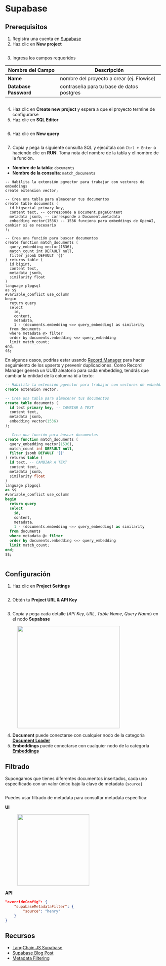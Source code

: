 # Supabase

## Prerequisitos

1. Registra una cuenta en [Supabase](https://supabase.com/)
2. Haz clic en **New project**

<figure><img src="../../../../.gitbook/assets/image (8) (2) (1).png" alt=""><figcaption></figcaption></figure>

3. Ingresa los campos requeridos

| Nombre del Campo          | Descripción                               |
| ------------------------- | ----------------------------------------- |
| **Name**                  | nombre del proyecto a crear (ej. Flowise) |
| **Database** **Password** | contraseña para tu base de datos postgres |

<figure><img src="../../../../.gitbook/assets/image (25) (1) (1).png" alt=""><figcaption></figcaption></figure>

4. Haz clic en **Create new project** y espera a que el proyecto termine de configurarse
5. Haz clic en **SQL Editor**

<figure><img src="../../../../.gitbook/assets/image (7) (2).png" alt=""><figcaption></figcaption></figure>

6. Haz clic en **New query**

<figure><img src="../../../../.gitbook/assets/image (36) (1).png" alt=""><figcaption></figcaption></figure>

7. Copia y pega la siguiente consulta SQL y ejecútala con `Ctrl + Enter` o haciendo clic en **RUN**. Toma nota del nombre de la tabla y el nombre de la función.

* **Nombre de la tabla**: `documents`
* **Nombre de la consulta**: `match_documents`

```plsql
-- Habilita la extensión pgvector para trabajar con vectores de embeddings
create extension vector;

-- Crea una tabla para almacenar tus documentos
create table documents (
  id bigserial primary key,
  content text, -- corresponde a Document.pageContent
  metadata jsonb, -- corresponde a Document.metadata
  embedding vector(1536) -- 1536 funciona para embeddings de OpenAI, cambiar si es necesario
);

-- Crea una función para buscar documentos
create function match_documents (
  query_embedding vector(1536),
  match_count int DEFAULT null,
  filter jsonb DEFAULT '{}'
) returns table (
  id bigint,
  content text,
  metadata jsonb,
  similarity float
)
language plpgsql
as $$
#variable_conflict use_column
begin
  return query
  select
    id,
    content,
    metadata,
    1 - (documents.embedding <=> query_embedding) as similarity
  from documents
  where metadata @> filter
  order by documents.embedding <=> query_embedding
  limit match_count;
end;
$$;
```

En algunos casos, podrías estar usando [Record Manager](../record-managers.md) para hacer seguimiento de los upserts y prevenir duplicaciones. Como Record Manager genera un UUID aleatorio para cada embedding, tendrás que cambiar la entidad de la columna id a texto:

```sql
-- Habilita la extensión pgvector para trabajar con vectores de embeddings
create extension vector;

-- Crea una tabla para almacenar tus documentos
create table documents (
  id text primary key, -- CAMBIAR A TEXT
  content text,
  metadata jsonb,
  embedding vector(1536)
);

-- Crea una función para buscar documentos
create function match_documents (
  query_embedding vector(1536),
  match_count int DEFAULT null,
  filter jsonb DEFAULT '{}'
) returns table (
  id text, -- CAMBIAR A TEXT
  content text,
  metadata jsonb,
  similarity float
)
language plpgsql
as $$
#variable_conflict use_column
begin
  return query
  select
    id,
    content,
    metadata,
    1 - (documents.embedding <=> query_embedding) as similarity
  from documents
  where metadata @> filter
  order by documents.embedding <=> query_embedding
  limit match_count;
end;
$$;
```

<figure><img src="../../../../.gitbook/assets/image (19) (1) (1) (1).png" alt=""><figcaption></figcaption></figure>

## Configuración

1. Haz clic en **Project Settings**

<figure><img src="../../../../.gitbook/assets/image (30) (1).png" alt=""><figcaption></figcaption></figure>

2. Obtén tu **Project URL & API Key**

<figure><img src="../../../../.gitbook/assets/image (2) (3).png" alt=""><figcaption></figcaption></figure>

3. Copia y pega cada detalle (_API Key, URL, Table Name, Query Name_) en el nodo **Supabase**

<figure><img src="../../../../.gitbook/assets/image (85).png" alt="" width="331"><figcaption></figcaption></figure>

4. **Document** puede conectarse con cualquier nodo de la categoría [**Document Loader**](../document-loaders/)
5. **Embeddings** puede conectarse con cualquier nodo de la categoría [**Embeddings**](../embeddings/)

## Filtrado

Supongamos que tienes diferentes documentos insertados, cada uno especificado con un valor único bajo la clave de metadata `{source}`

<figure><img src="../../../../.gitbook/assets/Untitled.png" alt=""><figcaption></figcaption></figure>

Puedes usar filtrado de metadata para consultar metadata específica:

**UI**

<figure><img src="../../../../.gitbook/assets/image (9) (1) (1) (1) (1) (2) (1).png" alt="" width="232"><figcaption></figcaption></figure>

**API**

```json
"overrideConfig": {
    "supabaseMetadataFilter": {
        "source": "henry"
    }
}
```

## Recursos

* [LangChain JS Supabase](https://js.langchain.com/docs/modules/indexes/vector_stores/integrations/supabase)
* [Supabase Blog Post](https://supabase.com/blog/openai-embeddings-postgres-vector)
* [Metadata Filtering](https://js.langchain.com/docs/integrations/vectorstores/supabase#metadata-filtering)
